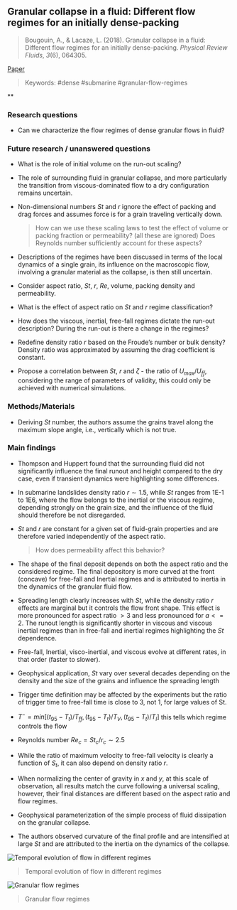 ## Granular collapse in a fluid: Different flow regimes for an initially dense-packing

> Bougouin, A., & Lacaze, L. (2018). Granular collapse in a fluid: Different flow regimes for an initially dense-packing. _Physical Review Fluids_, _3_(6), 064305.

[Paper](https://journals.aps.org/prfluids/abstract/10.1103/PhysRevFluids.3.064305)

> Keywords: #dense #submarine #granular-flow-regimes 

**

### Research questions

-   Can we characterize the flow regimes of dense granular flows in fluid?
    

### Future research / unanswered questions

-   What is the role of initial volume on the run-out scaling?
    
-   The role of surrounding fluid in granular collapse, and more particularly the transition from viscous-dominated flow to a dry configuration remains uncertain.
    
-   Non-dimensional numbers $St$ and $r$ ignore the effect of packing and drag forces and assumes force is for a grain traveling vertically down.
    >   How can we use these scaling laws to test the effect of volume or packing fraction or permeability? (all these are ignored)
    >   Does Reynolds number sufficiently account for these aspects?
   
-   Descriptions of the regimes have been discussed in terms of the local dynamics of a single grain, its influence on the macroscopic flow, involving a granular material as the collapse, is then still uncertain.
    
-   Consider aspect ratio, $St$, $r$, $Re$, volume, packing density and permeability.
    
-   What is the effect of aspect ratio on $St$ and $r$ regime classification? 
    
-   How does the viscous, inertial, free-fall regimes dictate the run-out description? During the run-out is there a change in the regimes?
    
-   Redefine density ratio $r$ based on the Froude’s number or bulk density? Density ratio was approximated by assuming the drag coefficient is constant.
    
-   Propose a correlation between $St$, $r$ and $\zeta$ - the ratio of $U_{max}/U_{ff}$, considering the range of parameters of validity, this could only be achieved with numerical simulations.
  

### Methods/Materials

-   Deriving $St$ number, the authors assume the grains travel along the maximum slope angle, i.e., vertically which is not true.
    

### Main findings

-   Thompson and Huppert found that the surrounding fluid did not significantly influence the final runout and height compared to the dry case, even if transient dynamics were highlighting some differences. 
    
-   In submarine landslides density ratio $r \sim 1.$5, while $St$ ranges from 1E-1 to 1E6, where the flow belongs to the inertial or the viscous regime, depending strongly on the grain size, and the influence of the fluid should therefore be not disregarded. 
    
-   $St$ and $r$ are constant for a given set of fluid-grain properties and are therefore varied independently of the aspect ratio.
    > How does permeability affect this behavior?
    
-   The shape of the final deposit depends on both the aspect ratio and the considered regime. The final depository is more curved at the front (concave) for free-fall and Inertial regimes and is attributed to inertia in the dynamics of the granular fluid flow. 
    
-   Spreading length clearly increases with $St$, while the density ratio $r$ effects are marginal but it controls the flow front shape. This effect is more pronounced for aspect ratio $> 3$ and less pronounced for $a <= 2$. The runout length is significantly shorter in viscous and viscous inertial regimes than in free-fall and inertial regimes highlighting the $St$ dependence.
    
-   Free-fall, Inertial, visco-inertial, and viscous evolve at different rates, in that order (faster to slower).
    
-   Geophysical application, $St$ vary over several decades depending on the density and the size of the grains and influence the spreading length
    
-   Trigger time definition may be affected by the experiments but the ratio of trigger time to free-fall time is close to 3, not 1, for large values of St.
    
-   $T^- = min \left[(t_{95}-T_t)/T_{ff}, (t_{95}-T_t)/T_V, (t_{95} -T_t)/T_I\right]$ this tells which regime controls the flow
    
-   Reynolds number $Re_c = St_c/r_c \sim 2.5$
    
-   While the ratio of maximum velocity to free-fall velocity is clearly a function of $S_t$, it can also depend on density ratio $r$. 
    
-   When normalizing the center of gravity in $x$ and $y$, at this scale of observation, all results match the curve following a universal scaling, however, their final distances are different based on the aspect ratio and flow regimes. 
    
-   Geophysical parameterization of the simple process of fluid dissipation on the granular collapse. 
    
-   The authors observed curvature of the final profile and are intensified at large $St$ and are attributed to the inertia on the dynamics of the collapse.
    
![Temporal evolution of flow in different regimes](https://raw.githubusercontent.com/kks32-docs/notes/main/submarine-slides/dense-granular-collapse-fluid-regimes/regime-flow-evolution.png)
> Temporal evolution of flow in different regimes

![Granular flow regimes](https://raw.githubusercontent.com/kks32-docs/notes/main/submarine-slides/dense-granular-collapse-fluid-regimes/granular-fluid-regimes.png)
> Granular flow regimes